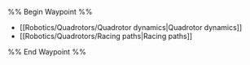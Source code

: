 %% Begin Waypoint %%
- [[Robotics/Quadrotors/Quadrotor dynamics|Quadrotor dynamics]]
- [[Robotics/Quadrotors/Racing paths|Racing paths]]

%% End Waypoint %%